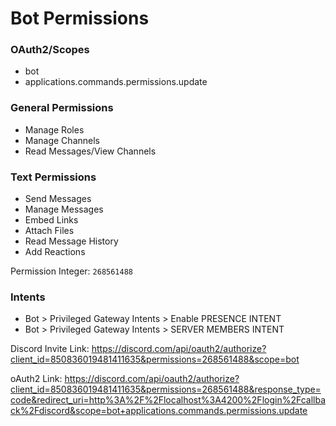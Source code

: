 # Bot Permissions

### OAuth2/Scopes
- bot
- applications.commands.permissions.update

### General Permissions
- Manage Roles
- Manage Channels
- Read Messages/View Channels

### Text Permissions
- Send Messages
- Manage Messages
- Embed Links
- Attach Files
- Read Message History
- Add Reactions

Permission Integer: `268561488`

### Intents
- Bot > Privileged Gateway Intents > Enable PRESENCE INTENT
- Bot > Privileged Gateway Intents > SERVER MEMBERS INTENT

Discord Invite Link:
https://discord.com/api/oauth2/authorize?client_id=850836019481411635&permissions=268561488&scope=bot

oAuth2 Link:
https://discord.com/api/oauth2/authorize?client_id=850836019481411635&permissions=268561488&response_type=code&redirect_uri=http%3A%2F%2Flocalhost%3A4200%2Flogin%2Fcallback%2Fdiscord&scope=bot+applications.commands.permissions.update
